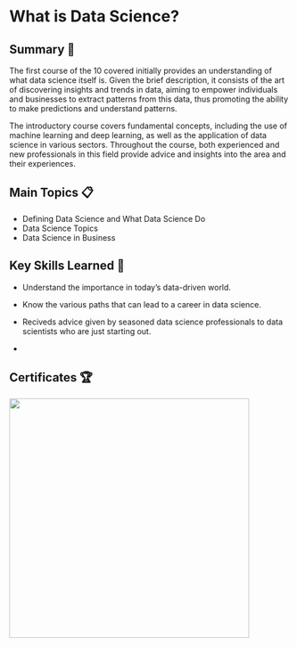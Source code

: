 # What is Data Science? 

## Summary :memo:
The first course of the 10 covered initially provides an understanding of what data science itself is. Given the brief description, it consists of the art of discovering insights and trends in data, aiming to empower individuals and businesses to extract patterns from this data, thus promoting the ability to make predictions and understand patterns.

The introductory course covers fundamental concepts, including the use of machine learning and deep learning, as well as the application of data science in various sectors. Throughout the course, both experienced and new professionals in this field provide advice and insights into the area and their experiences.


## Main Topics :clipboard:
 - Defining Data Science and What Data Science Do
 - Data Science Topics
 - Data Science in Business


## Key Skills Learned :key:

 - Understand the importance in today’s data-driven world.

 - Know the various paths that can lead to a career in data science.

 - Reciveds advice given by seasoned data science professionals to data scientists who are just starting out.
 - 

## Certificates 🏆

<a href="https://www.coursera.org/account/accomplishments/verify/ABXGC8E7T95L"><img src="https://s3.amazonaws.com/coursera_assets/meta_images/generated/CERTIFICATE_LANDING_PAGE/CERTIFICATE_LANDING_PAGE~ABXGC8E7T95L/CERTIFICATE_LANDING_PAGE~ABXGC8E7T95L.jpeg" height="430"></a>
